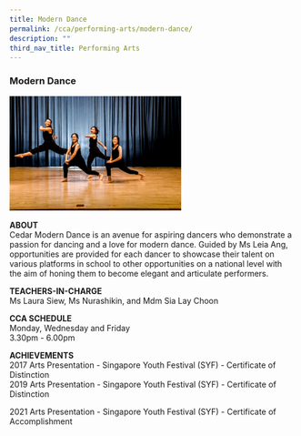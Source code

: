 ```yaml
---
title: Modern Dance
permalink: /cca/performing-arts/modern-dance/
description: ""
third_nav_title: Performing Arts
---
```

### Modern Dance

<img src="/images/pa3.png" style="width:60%">

**ABOUT**  
Cedar Modern Dance is an avenue for aspiring dancers who demonstrate a passion for dancing and a love for modern dance. Guided by Ms Leia Ang, opportunities are provided for each dancer to showcase their talent on various platforms in school to other opportunities on a national level with the aim of honing them to become elegant and articulate performers.  
  
**TEACHERS-IN-CHARGE**  
Ms Laura Siew, Ms Nurashikin, and Mdm Sia Lay Choon   
  
**CCA SCHEDULE**  
Monday, Wednesday and Friday  
3.30pm - 6.00pm  
  
**ACHIEVEMENTS**<br>
2017 Arts Presentation - Singapore Youth Festival (SYF) - Certificate of Distinction<br>
2019 Arts Presentation - Singapore Youth Festival (SYF) - Certificate of Distinction

  

2021 Arts Presentation - Singapore Youth Festival (SYF) - Certificate of Accomplishment